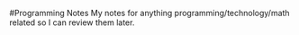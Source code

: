 #Programming Notes
My notes for anything programming/technology/math related so I can review them later.

